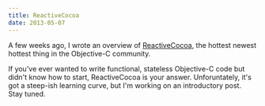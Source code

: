 ```yaml
---
title: ReactiveCocoa
date: 2013-05-07
---
```


A few weeks ago, I wrote an overview of [ReactiveCocoa](http://www.teehanlax.com/blog/reactivecocoa/), the hottest newest hottest thing in the Objective-C community.

If you've ever wanted to write functional, stateless Objective-C code but didn't know how to start, ReactiveCocoa is your answer. Unforuntately, it's got a steep-ish learning curve, but I'm working on an introductory post. Stay tuned.
